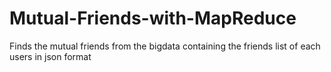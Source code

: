 # Mutual-Friends-with-MapReduce
Finds the mutual friends from the bigdata containing the friends list of each users in json format 
